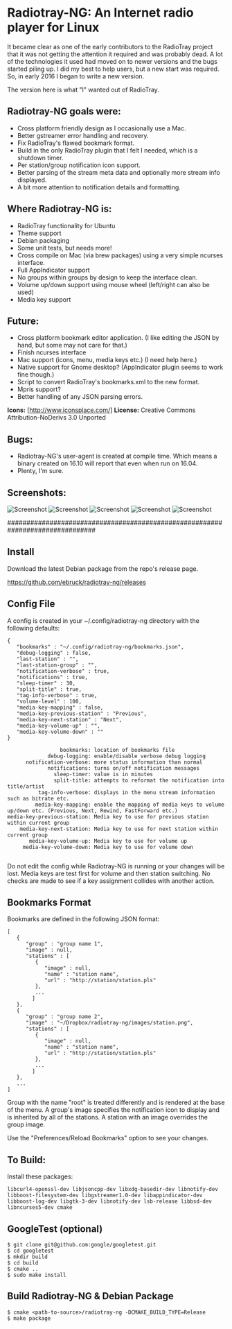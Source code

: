 # Radiotray-NG: An Internet radio player for Linux #

It became clear as one of the early contributors to the RadioTray project that it
was not getting the attention it required and was probably dead. A lot of the 
technologies it used had moved on to newer versions and the bugs started piling up.
I did my best to help users, but a new start was required. So, in early 2016 I began
to write a new version. 

The version here is what "I" wanted out of RadioTray.

## Radiotray-NG goals were: ##

* Cross platform friendly design as I occasionally use a Mac.
* Better gstreamer error handling and recovery.
* Fix RadioTray's flawed bookmark format.
* Build in the only RadioTray plugin that I felt I needed, which is a shutdown timer.
* Per station/group notification icon support.
* Better parsing of the stream meta data and optionally more stream info displayed.
* A bit more attention to notification details and formatting.

## Where Radiotray-NG is: ##

* RadioTray functionality for Ubuntu
* Theme support
* Debian packaging
* Some unit tests, but needs more!
* Cross compile on Mac (via brew packages) using a very simple ncurses interface.
* Full AppIndicator support
* No groups within groups by design to keep the interface clean.
* Volume up/down support using mouse wheel (left/right can also be used)
* Media key support

## Future: ##

* Cross platform bookmark editor application. (I like editing the JSON by hand, but some may not care for that.) 
* Finish ncurses interface
* Mac support (icons, menu, media keys etc.) (I need help here.)
* Native support for Gnome desktop? (AppIndicator plugin seems to work fine though.)
* Script to convert RadioTray's bookmarks.xml to the new format.
* Mpris support?
* Better handling of any JSON parsing errors.

**Icons:** [http://www.iconsplace.com/]
**License:** Creative Commons Attribution-NoDerivs 3.0 Unported

## Bugs: ##

* Radiotray-NG's user-agent is created at compile time. Which means a binary created on 16.10 will report that even when run on 16.04.
* Plenty, I'm sure.

## Screenshots: ##

![Screenshot](images/screen_shot_1.png)
![Screenshot](images/screen_shot_2.png)
![Screenshot](images/screen_shot_3.png)
![Screenshot](images/screen_shot_4.png)
![Screenshot](images/screen_shot_5.png)

###############################################################################

## Install ##

Download the latest Debian package from the repo's release page.

https://github.com/ebruck/radiotray-ng/releases

## Config File ##

A config is created in your ~/.config/radiotray-ng directory with the following defaults:

```
{
   "bookmarks" : "~/.config/radiotray-ng/bookmarks.json",
   "debug-logging" : false,
   "last-station" : "",
   "last-station-group" : "",
   "notification-verbose" : true,
   "notifications" : true,
   "sleep-timer" : 30,
   "split-title" : true,
   "tag-info-verbose" : true,
   "volume-level" : 100,
   "media-key-mapping" : false,
   "media-key-previous-station" : "Previous",
   "media-key-next-station" : "Next",
   "media-key-volume-up" : "",
   "media-key-volume-down" : ""
}
```


```
                 bookmarks: location of bookmarks file
             debug-logging: enable/disable verbose debug logging
      notification-verbose: more status information than normal
             notifications: turns on/off notification messages
               sleep-timer: value is in minutes
               split-title: attempts to reformat the notification into title/artist
          tag-info-verbose: displays in the menu stream information such as bitrate etc.
         media-key-mapping: enable the mapping of media keys to volume up/down etc. (Previous, Next, Rewind, FastForward etc.)
media-key-previous-station: Media key to use for previous station within current group
    media-key-next-station: Media key to use for next station within current group
       media-key-volume-up: Media key to use for volume up
     media-key-volume-down: Media key to use for volume down
      
```
Do not edit the config while Radiotray-NG is running or your changes will be lost.
Media keys are test first for volume and then station switching. No checks are made to see if a key assignment collides with another action.

## Bookmarks Format ##

Bookmarks are defined in the following JSON format:


```
[
   {
      "group" : "group name 1",
      "image" : null,
      "stations" : [
         {
            "image" : null,
            "name" : "station name",
            "url" : "http://station/station.pls"
         },
         ...         
        ]
   },
   {
      "group" : "group name 2",
      "image" : "~/Dropbox/radiotray-ng/images/station.png",
      "stations" : [
         {
            "image" : null,
            "name" : "station name",
            "url" : "http://station/station.pls"
         },
         ...
        ]
   },
   ...
]
```

   
Group with the name "root" is treated differently and is rendered at the base of the menu.
A group's image specifies the notification icon to display and is inherited by all of the stations.
A station with an image overrides the group image.

Use the "Preferences/Reload Bookmarks" option to see your changes.

## To Build: ##

Install these packages:


```
libcurl4-openssl-dev libjsoncpp-dev libxdg-basedir-dev libnotify-dev libboost-filesystem-dev libgstreamer1.0-dev libappindicator-dev libboost-log-dev libgtk-3-dev libnotify-dev lsb-release libbsd-dev libncurses5-dev cmake

```

## GoogleTest (optional) ##


```
$ git clone git@github.com:google/googletest.git
$ cd googletest
$ mkdir build
$ cd build
$ cmake ..
$ sudo make install
```


## Build Radiotray-NG & Debian Package ##


```
$ cmake <path-to-source>/radiotray-ng -DCMAKE_BUILD_TYPE=Release
$ make package

```
